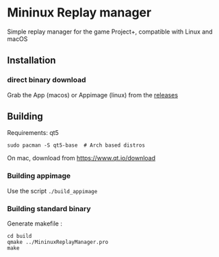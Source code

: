 # Mininux Replay manager

Simple replay manager for the game Project+, compatible with Linux and macOS

## Installation
### direct binary download
Grab the App (macos) or Appimage (linux) from the [releases](https://github.com/MininuxDev/mininux-replay-manager/releases/)

## Building
Requirements: qt5
```sudo apt install qt-default  # debian/ubuntu based distros
sudo pacman -S qt5-base  # Arch based distros
```
On mac, download from https://www.qt.io/download

### Building appimage
Use the script `./build_appimage`

### Building standard binary

Generate makefile :
```mkdir -p build
cd build
qmake ../MininuxReplayManager.pro
make
```